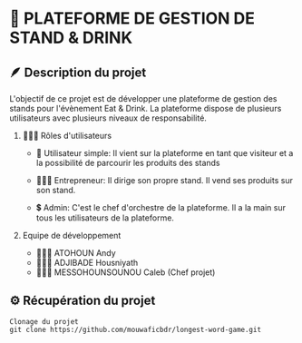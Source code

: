 # 🍩 PLATEFORME DE GESTION DE STAND & DRINK


## 🪶 Description du projet

L'objectif de ce projet est de développer une plateforme de gestion des stands pour l'évènement Eat & Drink. La plateforme dispose de plusieurs utilisateurs avec plusieurs niveaux de responsabilité.


1. 🙍🏿‍♂️ Rôles d'utilisateurs

    * 👀 Utilisateur simple: Il vient sur la plateforme en tant que visiteur et a la possibilité de parcourir les produits des stands

    * 👨🏿‍🎨 Entrepreneur: Il dirige son propre stand. Il vend ses produits sur son stand.

    * 💲 Admin: C'est le chef d'orchestre de la plateforme. Il a la main sur tous les utilisateurs de la plateforme.

2. Equipe de développement

    - 🧑🏿‍💻 ATOHOUN Andy
    - 👩🏿‍💻 ADJIBADE Housniyath
    - 👨🏿‍💼 MESSOHOUNSOUNOU Caleb (Chef projet)


## ⚙️ Récupération du projet

    Clonage du projet
    git clone https://github.com/mouwaficbdr/longest-word-game.git
